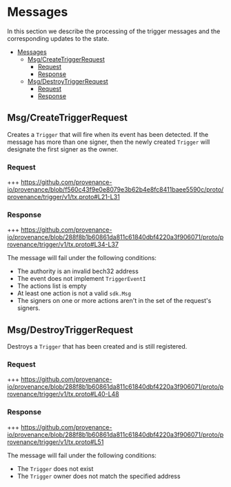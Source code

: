 <!--
order: 3
-->

# Messages

In this section we describe the processing of the trigger messages and the corresponding updates to the state.

<!-- TOC 3 -->
- [Messages](#messages)
  - [Msg/CreateTriggerRequest](#msgcreatetriggerrequest)
    - [Request](#request)
    - [Response](#response)
  - [Msg/DestroyTriggerRequest](#msgdestroytriggerrequest)
    - [Request](#request-1)
    - [Response](#response-1)


## Msg/CreateTriggerRequest

Creates a `Trigger` that will fire when its event has been detected. If the message has more than one signer, then the newly created `Trigger` will designate the first signer as the owner.

### Request
+++ https://github.com/provenance-io/provenance/blob/f560c43f9e0e8079e3b62b4e8fc8411baee5590c/proto/provenance/trigger/v1/tx.proto#L21-L31

### Response
+++ https://github.com/provenance-io/provenance/blob/288f8b1b60861da811c61840dbf4220a3f906071/proto/provenance/trigger/v1/tx.proto#L34-L37

The message will fail under the following conditions:
* The authority is an invalid bech32 address
* The event does not implement `TriggerEventI`
* The actions list is empty
* At least one action is not a valid `sdk.Msg`
* The signers on one or more actions aren't in the set of the request's signers.

## Msg/DestroyTriggerRequest

Destroys a `Trigger` that has been created and is still registered.

### Request
+++ https://github.com/provenance-io/provenance/blob/288f8b1b60861da811c61840dbf4220a3f906071/proto/provenance/trigger/v1/tx.proto#L40-L48

### Response
+++ https://github.com/provenance-io/provenance/blob/288f8b1b60861da811c61840dbf4220a3f906071/proto/provenance/trigger/v1/tx.proto#L51

The message will fail under the following conditions:
* The `Trigger` does not exist
* The `Trigger` owner does not match the specified address
